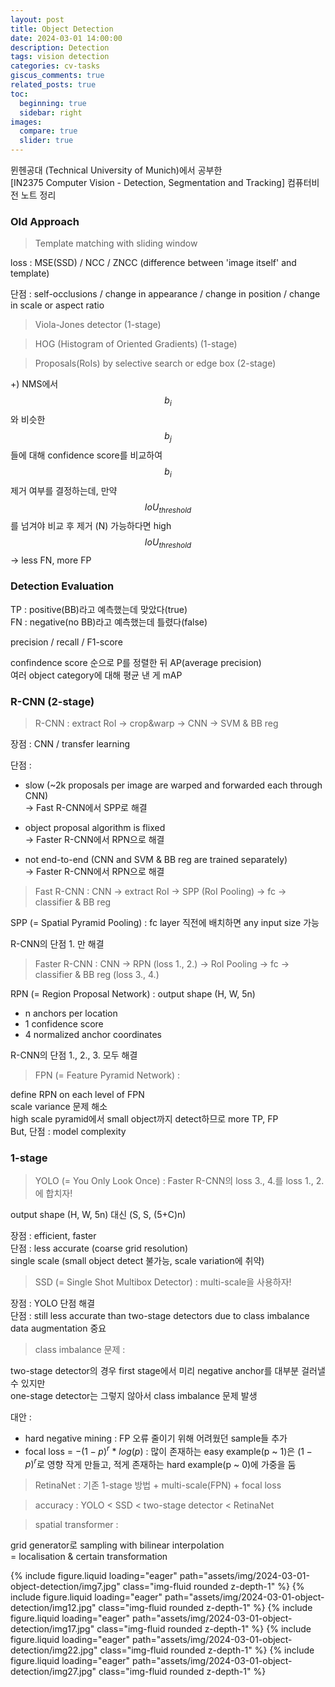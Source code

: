 ```yaml
---
layout: post
title: Object Detection
date: 2024-03-01 14:00:00
description: Detection
tags: vision detection
categories: cv-tasks
giscus_comments: true
related_posts: true
toc:
  beginning: true
  sidebar: right
images:
  compare: true
  slider: true
---
```


뮌헨공대 (Technical University of Munich)에서 공부한  
[IN2375 Computer Vision - Detection, Segmentation and Tracking]
컴퓨터비전 노트 정리  

### Old Approach  

> Template matching with sliding window  

loss : MSE(SSD) / NCC / ZNCC (difference between 'image itself' and template)  

단점 : self-occlusions / change in appearance / change in position / change in scale or aspect ratio  

>  Viola-Jones detector (1-stage)  

>  HOG (Histogram of Oriented Gradients) (1-stage)  

> Proposals(RoIs) by selective search or edge box (2-stage)  

+) NMS에서 $$b_i$$와 비슷한 $$b_j$$들에 대해 confidence score를 비교하여 $$b_i$$ 제거 여부를 결정하는데, 만약 $$IoU_{threshold}$$를 넘겨야 비교 후 제거 (N) 가능하다면 high $$IoU_{threshold}$$ -> less FN, more FP  

### Detection Evaluation  

TP : positive(BB)라고 예측했는데 맞았다(true)  
FN : negative(no BB)라고 예측했는데 틀렸다(false)  

precision / recall / F1-score  

confindence score 순으로 P를 정렬한 뒤 AP(average precision)  
여러 object category에 대해 평균 낸 게 mAP  

### R-CNN (2-stage)  

> R-CNN : extract RoI -> crop&warp -> CNN -> SVM & BB reg  

장점 : CNN / transfer learning  

단점 :  
- slow (~2k proposals per image are warped and forwarded each through CNN)  
-> Fast R-CNN에서 SPP로 해결

- object proposal algorithm is flixed  
-> Faster R-CNN에서 RPN으로 해결         

- not end-to-end (CNN and SVM & BB reg are trained separately)  
-> Faster R-CNN에서 RPN으로 해결

> Fast R-CNN : CNN -> extract RoI -> SPP (RoI Pooling) -> fc -> classifier & BB reg  

SPP (= Spatial Pyramid Pooling) : fc layer 직전에 배치하면 any input size 가능  

R-CNN의 단점 1. 만 해결  

> Faster R-CNN :  CNN -> RPN (loss 1., 2.) -> RoI Pooling -> fc -> classifier & BB reg (loss 3., 4.)  

RPN (= Region Proposal Network) : output shape (H, W, 5n)  

- n anchors per location
- 1 confidence score 
- 4 normalized anchor coordinates

R-CNN의 단점 1., 2., 3. 모두 해결  

> FPN (= Feature Pyramid Network) :  

define RPN on each level of FPN  
scale variance 문제 해소  
high scale pyramid에서 small object까지 detect하므로 more TP, FP  
But, 단점 : model complexity

### 1-stage  

> YOLO (= You Only Look Once) : Faster R-CNN의 loss 3., 4.를 loss 1., 2.에 합치자!  

output shape (H, W, 5n) 대신 (S, S, (5+C)n)  

장점 : efficient, faster  
단점 : less accurate (coarse grid resolution)  
single scale (small object detect 불가능, scale variation에 취약)  

> SSD (= Single Shot Multibox Detector) : multi-scale을 사용하자!  

장점 : YOLO 단점 해결  
단점 : still less accurate than two-stage detectors due to class imbalance  
data augmentation 중요  

> class imbalance 문제 :  

two-stage detector의 경우 first stage에서 미리 negative anchor를 대부분 걸러낼 수 있지만  
one-stage detector는 그렇지 않아서 class imbalance 문제 발생  

대안 :  
- hard negative mining : FP 오류 줄이기 위해 어려웠던 sample들 추가  
- focal loss = $-(1-p)^r$ * $log(p)$ : 많이 존재하는 easy example(p ~ 1)은 $(1-p)^r$로 영향 작게 만들고, 적게 존재하는 hard example(p ~ 0)에 가중을 둠  

> RetinaNet : 기존 1-stage 방법 + multi-scale(FPN) + focal loss  

> accuracy : YOLO < SSD < two-stage detector < RetinaNet  

> spatial transformer :  

grid generator로 sampling with bilinear interpolation  
= localisation & certain transformation  

<swiper-container keyboard="true" navigation="true" pagination="true" pagination-clickable="true" pagination-dynamic-bullets="true" rewind="true">
  <swiper-slide>{% include figure.liquid loading="eager" path="assets/img/2024-03-01-object-detection/img7.jpg" class="img-fluid rounded z-depth-1" %}</swiper-slide>
  <swiper-slide>{% include figure.liquid loading="eager" path="assets/img/2024-03-01-object-detection/img12.jpg" class="img-fluid rounded z-depth-1" %}</swiper-slide>
  <swiper-slide>{% include figure.liquid loading="eager" path="assets/img/2024-03-01-object-detection/img17.jpg" class="img-fluid rounded z-depth-1" %}</swiper-slide>
  <swiper-slide>{% include figure.liquid loading="eager" path="assets/img/2024-03-01-object-detection/img22.jpg" class="img-fluid rounded z-depth-1" %}</swiper-slide>
  <swiper-slide>{% include figure.liquid loading="eager" path="assets/img/2024-03-01-object-detection/img27.jpg" class="img-fluid rounded z-depth-1" %}</swiper-slide>
</swiper-container>
